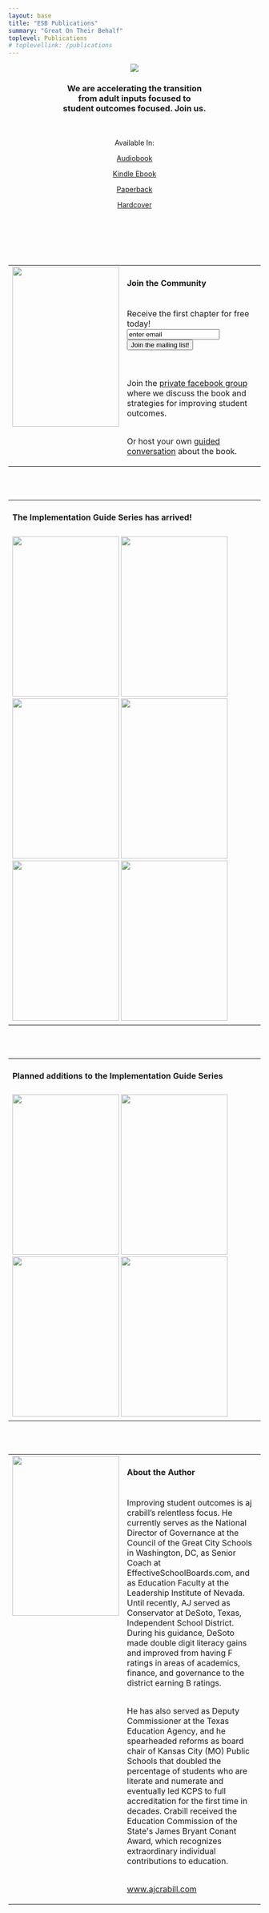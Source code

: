 ```yaml
---
layout: base
title: "ESB Publications"
summary: "Great On Their Behalf"
toplevel: Publications
# toplevellink: /publications
---
```


<div class="container"> 
<div class="row"><center>
<div class="align-items-center">
<a href="https://www.amazon.com/Great-Their-Behalf-School-Effective/dp/1544534876/?&_encoding=UTF8&tag=esb0b3-20&linkCode=ur2&linkId=fac456155eede9a203956cc5dd672283&camp=1789&creative=9325" border="0"><img class="hero-book-img" src="/assets/img/new-gotb-cover.jpg"></a>
</div>
<div>
<h3>We are accelerating the transition<br/>
from adult inputs focused to<br/>student outcomes focused. Join us.</h3>
<br/><br/>
Available In:

<a href="https://www.amazon.com/dp/B0CVNLVSJ3/?&_encoding=UTF8&tag=esb0b3-20&linkCode=ur2&linkId=fac456155eede9a203956cc5dd672283&camp=1789&creative=9325" class="get-started-btn">Audiobook</a>

<a href="https://www.amazon.com/Great-Their-Behalf-School-Effective-ebook/dp/B0CNCK9JN9/?&_encoding=UTF8&tag=esb0b3-20&linkCode=ur2&linkId=fac456155eede9a203956cc5dd672283&camp=1789&creative=9325" class="get-started-btn">Kindle Ebook</a>

<a href="https://www.amazon.com/Great-Their-Behalf-School-Effective/dp/1398389765/?&_encoding=UTF8&tag=esb0b3-20&linkCode=ur2&linkId=fac456155eede9a203956cc5dd672283&camp=1789&creative=9325" class="get-started-btn">Paperback</a>

<a href="https://www.amazon.com/Great-Their-Behalf-School-Effective/dp/1544534876/?&_encoding=UTF8&tag=esb0b3-20&linkCode=ur2&linkId=fac456155eede9a203956cc5dd672283&camp=1789&creative=9325" class="get-started-btn">Hardcover</a>

<br/><br/>
</div>
</center></div> 
</div>


<br/><br/>


<table border="0" cellpadding="5">
<tr><td valign="top">
<a href="https://www.amazon.com/Great-Their-Behalf-School-Effective/dp/1398389765/?&_encoding=UTF8&tag=esb0b3-20&linkCode=ur2&linkId=fac456155eede9a203956cc5dd672283&camp=1789&creative=9325" class="get-started-btn"><img border="0" src="/assets/img/new-gotb-cover.jpg" height="320" width="213"></a>
</td>
<td valign="top">
<h4>Join the Community</h4><br/>
Receive the first chapter for free today!<br/>
<form action="https://formspree.io/f/xayzdydv" method="POST"><input type="hidden" value="gotb subscribe form" name="form">
<input type="email" value="enter email" name="email"> &nbsp; <button type="submit">Join the mailing list!</button>
</form><br/><br/>
Join the <a href="https://www.facebook.com/groups/GreatOnTheirBehalf">private facebook group</a> where we discuss the book and strategies for improving student outcomes. <br/><br/>

Or host your own <a href="https://effectiveschoolboards.com/publications/conversation/">guided conversation</a> about the book.
</td></tr>
</table>

<br/><br/>


<table border="0" cellpadding="5">
 <tr> <td valign="top">
<h4>The Implementation Guide Series has arrived!</h4>
 </td></tr>

<tr><td valign="top">
<a href="https://www.amazon.com/dp/B0DBMQMY36/?&_encoding=UTF8&tag=esb0b3-20&linkCode=ur2&linkId=fac456155eede9a203956cc5dd672283&camp=1789&creative=9325" border="0"><img border="0" src="/assets/img/goal-setting-cover.jpg" height="320" width="213"></a>
<a href="https://www.amazon.com/dp/B0CXF257VS/?&_encoding=UTF8&tag=esb0b3-20&linkCode=ur2&linkId=fac456155eede9a203956cc5dd672283&camp=1789&creative=9325" border="0"><img border="0" src="/assets/img/leading-cover.jpg" height="320" width="213"></a>
<a href="https://www.amazon.com/dp/B0DBMXKW1S/?&_encoding=UTF8&tag=esb0b3-20&linkCode=ur2&linkId=fac456155eede9a203956cc5dd672283&camp=1789&creative=9325" border="0"><img border="0" src="/assets/img/board-eval-cover.jpg" height="320" width="213"></a>
<a href="https://www.amazon.com/dp/B0DBPJYNZD/?&_encoding=UTF8&tag=esb0b3-20&linkCode=ur2&linkId=fac456155eede9a203956cc5dd672283&camp=1789&creative=9325" border="0"><img border="0" src="/assets/img/supt-eval-cover.jpg" height="320" width="213"></a>
<a href="https://www.amazon.com/dp/B0DBP36BFZ/?&_encoding=UTF8&tag=esb0b3-20&linkCode=ur2&linkId=fac456155eede9a203956cc5dd672283&camp=1789&creative=9325" border="0"><img border="0" src="/assets/img/cascading-cover.jpg" height="320" width="213"></a>
<a href="https://www.amazon.com/dp/B0DBP6J3D6/?&_encoding=UTF8&tag=esb0b3-20&linkCode=ur2&linkId=fac456155eede9a203956cc5dd672283&camp=1789&creative=9325" border="0"><img border="0" src="/assets/img/budgeting-cover.jpg" height="320" width="213"></a>

</td></tr>
</table>


<br/><br/>


<table border="0" cellpadding="5">
 <tr> <td valign="top">
<h4>Planned additions to the Implementation Guide Series</h4>
 </td></tr>

<tr><td valign="top">
<img border="0" src="/assets/img/monitoring-cover.jpg" height="320" width="213">
<img border="0" src="/assets/img/designing-cover.jpg" height="320" width="213">
<img border="0" src="/assets/img/listening-cover.jpg" height="320" width="213">
<img border="0" src="/assets/img/culture-cover.jpg" height="320" width="213">

</td></tr>
</table>




<br/><br/>

<table border="0" cellpadding="5">
<tr><td valign="top">
<a href="http://www.ajc7.com"><img border="0" data-original-height="1500" data-original-width="1000" height="320" src="/assets/img/ajc-headshot-small.jpeg" width="213" /></a>
</td>
<td valign="top">
<h4>About the Author</h4><br/>
Improving student outcomes is aj crabill’s relentless focus. He currently serves as the National Director of Governance at the Council of the Great City Schools in Washington, DC, as Senior Coach at EffectiveSchoolBoards.com, and as Education Faculty at the Leadership Institute of Nevada. Until recently, AJ served as Conservator at DeSoto, Texas, Independent School District. During his guidance, DeSoto made double digit literacy gains and improved from having F ratings in areas of academics, finance, and governance to the district earning B ratings.<br/><br/>

He has also served as Deputy Commissioner at the Texas Education Agency, and he spearheaded reforms as board chair of Kansas City (MO) Public Schools that doubled the percentage of students who are literate and numerate and eventually led KCPS to full accreditation for the first time in decades. Crabill received the Education Commission of the State's James Bryant Conant Award, which recognizes extraordinary individual contributions to education.

<br /><a href="http://www.ajcrabill.com">www.ajcrabill.com</a>
</td></tr>
</table>
